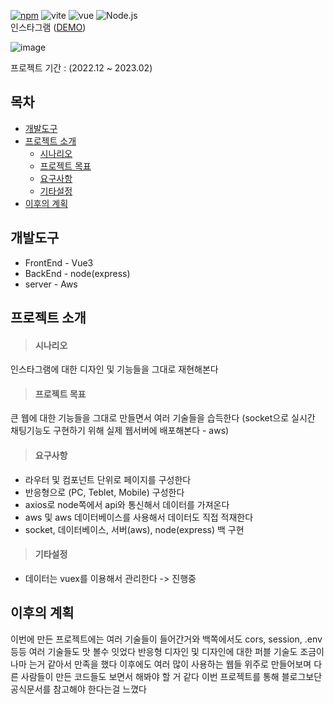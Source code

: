 <!-- 현 npm 버전 16.3.0 -> 버전적는곳이 없다(일단 17.0.0으로 보류 -> 추후에 현 버전으로 바꾼다) -->
[![npm](https://img.shields.io/npm/v/standard.svg)](https://www.npmjs.com/package/npm-auto-version)
![vite](https://img.shields.io/badge/Vite-646CFF)
![vue](https://img.shields.io/badge/Vue3-4FC08D)
![Node.js](https://img.shields.io/badge/Node.js-339933)
<br />
인스타그램 ([DEMO](https://y-instagram.netlify.app))

![image](https://github.com/yym1623/instagram/assets/43946794/15304330-3677-4ada-8b91-9b51d58ec33f)

프로젝트 기간 : (2022.12 ~ 2023.02)


## 목차
* <a href="#개발도구">개발도구</a>
* <a href="#프로젝트-소개">프로젝트 소개</a>
  * <a href="#시나리오">시나리오</a>
  * <a href="#프로젝트-목표">프로젝트 목표</a>
  * <a href="#요구사항">요구사항</a>
  * <a href="#기타설정">기타설정</a>
* <a href="#이후의-계획">이후의 계획</a>


## 개발도구
* FrontEnd - Vue3
* BackEnd - node(express)
* server - Aws

## 프로젝트 소개
> #### 시나리오

인스타그램에 대한 디자인 및 기능들을 그대로 재현해본다

> #### 프로젝트 목표

큰 웹에 대한 기능들을 그대로 만들면서 여러 기술들을 습득한다 (socket으로 실시간 채팅기능도 구현하기 위해 실제 웹서버에 배포해본다 - aws)

> #### 요구사항
* 라우터 및 컴포넌트 단위로 페이지를 구성한다
* 반응형으로 (PC, Teblet, Mobile) 구성한다
* axios로 node쪽에서 api와 통신해서 데이터를 가져온다
* aws 및 aws 데이터베이스를 사용해서 데이터도 직접 적재한다
* socket, 데이터베이스, 서버(aws), node(express) 백 구현

> #### 기타설정
* 데이터는 vuex를 이용해서 관리한다 -> 진행중


## 이후의 계획
이번에 만든 프로젝트에는 여러 기술들이 들어간거와 백쪽에서도 cors, session, .env 등등 여러 기술들도 맛 볼수 잇었다
반응형 디자인 및 디자인에 대한 퍼블 기술도 조금이나마 는거 같아서 만족을 했다
이후에도 여러 많이 사용하는 웹들 위주로 만들어보며 다른 사람들이 만든 코드들도 보면서 해봐야 할 거 같다
이번 프로젝트를 통해 블로그보단 공식문서를 참고해야 한다는걸 느꼈다

